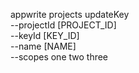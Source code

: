 appwrite projects updateKey \
        --projectId [PROJECT_ID] \
        --keyId [KEY_ID] \
        --name [NAME] \
        --scopes one two three
